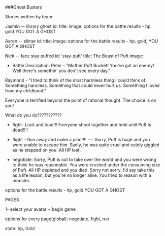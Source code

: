 ###Ghost Busters

Stories written by team:

Jasmin
-- library ghost
id:
title:
image:
options for the battle
results - hp, gold
YOU GOT A GHOST

Aaron
-- slimer
id:
title:
image:
options for the battle
results - hp, gold,
YOU GOT A GHOST

Nick
-- face stay puffed
id: 'stay-puft'
title: The Beast of Puft
image:

- Battle Description:
  Peter - "Mother Puft Bucket! You've got an enemy! Well there's somethin' you don't see every day."

Raymond - "I tried to think of the most harmless thing I could think of. Something harmless. Something that could never hurt us. Something I loved from my childhood."

Everyone is terrified beyond the point of rational thought. The choice is on you!

What do you do???????????

- fight- Lock and load!!! Everyone shoot together and hold until Puft is dead!!!!

- flight - Run away and make a plan!!!!
  --- Sorry, Puft is huge and you were unable to escape him. Sadly, he was quite cruel and cutely giggled as he stepped on you. All HP lost.

- negotiate: Sorry, Puft is out to take over the world and you were wrong to think he was reasonable. You were crushed under the consuming size of Puft. All HP depleted and you died. Sorry not sorry. I'd say take this as a life lesson, but you're no longer alive. You tried to reason with a monster.

options for the battle
results - hp, gold
YOU GOT A GHOST

PAGES

1- select your avatar + begin game

options for every page(global):
negotiate, fight, run

state: hp, Gold
